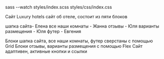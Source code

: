 sass --watch styles/index.scss styles/css/index.css

Сайт Luxury hotels
сайт об отеле, состоит из пяти блоков

шапка сайта- Елена
все наши комнаты - Жанна
отзывы - Юля
варианты размещения - Юля
футер - Евгения

Блоки шапка сайта, все наши комнаты, футер сверстаны с помощью Grid
Блоки отзывы, варианты размещения с помощью Flex
Сайт адаптивен, активные кнопки и ссылки
